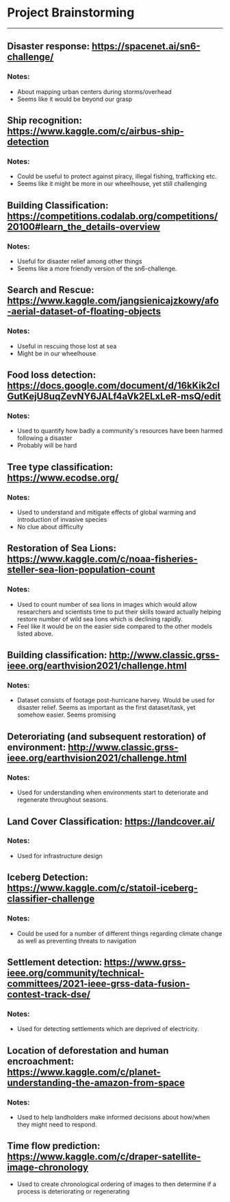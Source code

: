 # Project Brainstorming
---
## Disaster response: https://spacenet.ai/sn6-challenge/
### Notes:
* About mapping urban centers during storms/overhead
* Seems like it would be beyond our grasp

## Ship recognition: https://www.kaggle.com/c/airbus-ship-detection
### Notes:
* Could be useful to protect against piracy, illegal fishing, trafficking etc.
* Seems like it might be more in our wheelhouse, yet still challenging

## Building Classification: https://competitions.codalab.org/competitions/20100#learn_the_details-overview
### Notes:
* Useful for disaster relief among other things
* Seems like a more friendly version of the sn6-challenge.

## Search and Rescue: https://www.kaggle.com/jangsienicajzkowy/afo-aerial-dataset-of-floating-objects
### Notes:
* Useful in rescuing those lost at sea
* Might be in our wheelhouse

## Food loss detection: https://docs.google.com/document/d/16kKik2clGutKejU8uqZevNY6JALf4aVk2ELxLeR-msQ/edit
### Notes:
* Used to quantify how badly a community's resources have been harmed following a disaster
* Probably will be hard

## Tree type classification: https://www.ecodse.org/
### Notes:
* Used to understand and mitigate effects of global warming and introduction of invasive species
* No clue about difficulty

## Restoration of Sea Lions: https://www.kaggle.com/c/noaa-fisheries-steller-sea-lion-population-count
### Notes:
* Used to count number of sea lions in images which would allow researchers and scientists time to put their skills toward actually helping restore number of wild sea lions which is declining rapidly.
* Feel like it would be on the easier side compared to the other models listed above.

## Building classification: http://www.classic.grss-ieee.org/earthvision2021/challenge.html
### Notes:
* Dataset consists of footage post-hurricane harvey. Would be used for disaster relief. Seems as important as the first dataset/task, yet somehow easier. Seems promising

## Deteroriating (and subsequent restoration) of environment: http://www.classic.grss-ieee.org/earthvision2021/challenge.html
### Notes:
* Used for understanding when environments start to deteriorate and regenerate throughout seasons.

## Land Cover Classification: https://landcover.ai/
### Notes:
* Used for infrastructure design

## Iceberg Detection: https://www.kaggle.com/c/statoil-iceberg-classifier-challenge
### Notes:
* Could be used for a number of different things regarding climate change as well as preventing threats to navigation

## Settlement detection: https://www.grss-ieee.org/community/technical-committees/2021-ieee-grss-data-fusion-contest-track-dse/
### Notes:
* Used for detecting settlements which are deprived of electricity.

## Location of deforestation and human encroachment: https://www.kaggle.com/c/planet-understanding-the-amazon-from-space
### Notes:
* Used to help landholders make informed decisions about how/when they might need to respond.

## Time flow prediction: https://www.kaggle.com/c/draper-satellite-image-chronology
* Used to create chronological ordering of images to then determine if a process is deteriorating or regenerating
